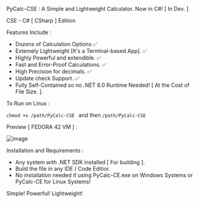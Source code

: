 PyCalc-CSE : A Simple and Lightweight Calculator. Now in C#! [ In Dev. ]

CSE - C# [ CSharp ] Edition

Features Include :

- Dozens of Calculation Options ✅
- Extemely Lightweight [It's a Terminal-based App]. ✅
- Highly Powerful and extendible. ✅
- Fast and Error-Proof Calculations. ✅
- High Precision for decimals. ✅
- Update check Support. ✅
- Fully Self-Contained so no .NET 8.0 Runtime Needed! [ At the Cost of File Size. ].

To Run on Linux : 

`chmod +x /path/PyCalc-CSE ` and then `/path/PyCalc-CSE`

Preview [ FEDORA 42 VM ] :

![image](https://github.com/user-attachments/assets/99e1b376-a8ce-4437-96ed-c8f676e6c8dc)

Installation and Requirements :

- Any system with .NET SDK installed [ For building ].
- Build the file in any IDE / Code Editior.
- No installation needed if using PyCalc-CE.exe on Windows Systems or PyCalc-CE for Linux Systems!

Simple! Powerful! Lightweight!
